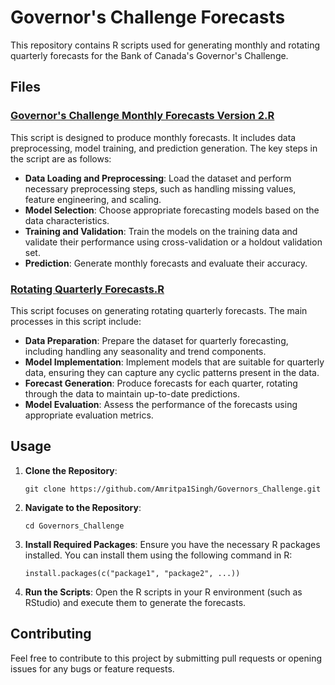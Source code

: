# Governor's Challenge Forecasts

This repository contains R scripts used for generating monthly and rotating quarterly forecasts for the Bank of Canada's Governor's Challenge.

## Files

### [Governor's Challenge Monthly Forecasts Version 2.R](https://github.com/Amritpa1Singh/Governors_Challenge/blob/main/Governor's%20Challenge%20Monthly%20Forecasts%20Version%202.R)

This script is designed to produce monthly forecasts. It includes data preprocessing, model training, and prediction generation. The key steps in the script are as follows:

- **Data Loading and Preprocessing**: Load the dataset and perform necessary preprocessing steps, such as handling missing values, feature engineering, and scaling.
- **Model Selection**: Choose appropriate forecasting models based on the data characteristics.
- **Training and Validation**: Train the models on the training data and validate their performance using cross-validation or a holdout validation set.
- **Prediction**: Generate monthly forecasts and evaluate their accuracy.

### [Rotating Quarterly Forecasts.R](https://github.com/Amritpa1Singh/Governors_Challenge/blob/main/Rotating%20Quarterly%20Forecasts.R)

This script focuses on generating rotating quarterly forecasts. The main processes in this script include:

- **Data Preparation**: Prepare the dataset for quarterly forecasting, including handling any seasonality and trend components.
- **Model Implementation**: Implement models that are suitable for quarterly data, ensuring they can capture any cyclic patterns present in the data.
- **Forecast Generation**: Produce forecasts for each quarter, rotating through the data to maintain up-to-date predictions.
- **Model Evaluation**: Assess the performance of the forecasts using appropriate evaluation metrics.

## Usage

1. **Clone the Repository**:
    ```
    git clone https://github.com/Amritpa1Singh/Governors_Challenge.git
    ```

2. **Navigate to the Repository**:
    ```
    cd Governors_Challenge
    ```

3. **Install Required Packages**: Ensure you have the necessary R packages installed. You can install them using the following command in R:
    ```
    install.packages(c("package1", "package2", ...))
    ```

4. **Run the Scripts**: Open the R scripts in your R environment (such as RStudio) and execute them to generate the forecasts.

## Contributing

Feel free to contribute to this project by submitting pull requests or opening issues for any bugs or feature requests.
